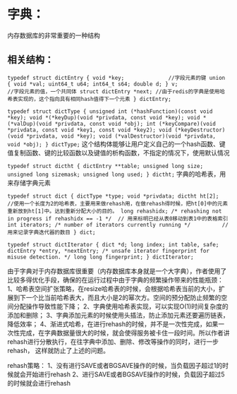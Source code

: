 # 字典：
  内存数据库的非常重要的一种结构

## 相关结构：

`typedef struct dictEntry {
    void *key;              //字段元素的键
    union {
        void *val;
        uint64_t u64;
        int64_t s64;
        double d;
    } v;                    //字段元素的值，一个共同体
    struct dictEntry *next; //由于redis的字典是使用哈希表实现的，这个指向具有相同hash值得下一个元素
} dictEntry;`

`typedef struct dictType {
    unsigned int (*hashFunction)(const void *key);
    void *(*keyDup)(void *privdata, const void *key);
    void *(*valDup)(void *privdata, const void *obj);
    int (*keyCompare)(void *privdata, const void *key1, const void *key2);
    void (*keyDestructor)(void *privdata, void *key);
    void (*valDestructor)(void *privdata, void *obj);
} dictType;`
这个结构体能够让用户定义自己的一个hash函数、键值复制函数、键的比较函数以及键值的析构函数，不指定的情况下，使用默认情况

`typedef struct dictht {
    dictEntry **table;
    unsigned long size;
    unsigned long sizemask;
    unsigned long used;
} dictht;`
字典的哈希表，用来存储字典元素

`typedef struct dict {
    dictType *type;
    void *privdata;
    dictht ht[2];               //使用一个长度为2的哈希表，主要用来做rehash用，在做rehash得时候，把ht[0]中的元素重新放到ht[1]中。达到重新分配大小的目的。
    long rehashidx; /* rehashing not in progress if rehashidx == -1 */  // 用来标明已经从表0移动到表1中的表格索引
    int iterators; /* number of iterators currently running */          // 用来记录字典迭代器的数目
} dict;`

`typedef struct dictIterator {
    dict *d;
    long index;
    int table, safe;
    dictEntry *entry, *nextEntry;
    /* unsafe iterator fingerprint for misuse detection. */
    long long fingerprint;
} dictIterator;`

由于字典对于内存数据库很重要（内存数据库本身就是一个大字典），作者使用了比较多得优化手段，确保的在运行过程中由于字典的频繁操作带来的性能瓶颈：
1、哈希表空间扩张策略，在resize哈希表的时候，会根据哈希表当前的大小，扩展到下一个比当前哈希表大，而且大小是2的幂次方。空间的预分配防止频繁的空间分配操作导致性能下降；
2、字典使用哈希表实现，可以实现O(1)时间复杂度的添加和删除；
3、字典添加元素的时候使用头插法，防止添加元素还要遍历链表，降低效率；
4、渐进式哈希，在进行rehash的时候，并不是一次性完成，如果一次性完成，在字典数据量很大的时候，就会使得服务被卡住一段时间。所以作者讲rehash进行分散执行，在往字典中添加、删除、修改等操作的同时，进行一步rehash，
这样就防止了上述的问题。

rehash策略：
 1、没有进行SAVE或者BGSAVE操作的时候，当负载因子超过1的时候就会开始进行rehash
 2、进行SAVE或者BGSAVE操作的时候，负载因子超过5的时候就会进行rehash
